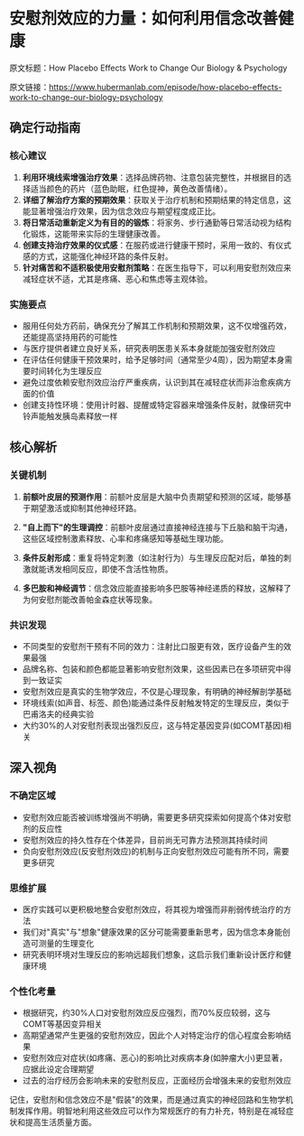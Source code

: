 # 安慰剂效应的力量：如何利用信念改善健康

原文标题：How Placebo Effects Work to Change Our Biology & Psychology

原文链接：https://www.hubermanlab.com/episode/how-placebo-effects-work-to-change-our-biology-psychology

<YouTube videoId="gdUNjPijwA8" />

## 确定行动指南

### 核心建议
1. **利用环境线索增强治疗效果**：选择品牌药物、注意包装完整性，并根据目的选择适当颜色的药片（蓝色助眠，红色提神，黄色改善情绪）。
2. **详细了解治疗方案的预期效果**：获取关于治疗机制和预期结果的特定信息，这能显著增强治疗效果，因为信念效应与期望程度成正比。
3. **将日常活动重新定义为有目的的锻炼**：将家务、步行通勤等日常活动视为结构化锻炼，这能带来实际的生理健康改善。
4. **创建支持治疗效果的仪式感**：在服药或进行健康干预时，采用一致的、有仪式感的方式，这能强化神经环路的条件反射。
5. **针对痛苦和不适积极使用安慰剂策略**：在医生指导下，可以利用安慰剂效应来减轻症状不适，尤其是疼痛、恶心和焦虑等主观体验。

### 实施要点
- 服用任何处方药前，确保充分了解其工作机制和预期效果，这不仅增强药效，还能提高坚持用药的可能性
- 与医疗提供者建立良好关系，研究表明医患关系本身就能加强安慰剂效应
- 在评估任何健康干预效果时，给予足够时间（通常至少4周），因为期望本身需要时间转化为生理反应
- 避免过度依赖安慰剂效应治疗严重疾病，认识到其在减轻症状而非治愈疾病方面的价值
- 创建支持性环境：使用计时器、提醒或特定容器来增强条件反射，就像研究中铃声能触发胰岛素释放一样

## 核心解析

### 关键机制
1. **前额叶皮层的预测作用**：前额叶皮层是大脑中负责期望和预测的区域，能够基于期望激活或抑制其他神经环路。

2. **"自上而下"的生理调控**：前额叶皮层通过直接神经连接与下丘脑和脑干沟通，这些区域控制激素释放、心率和疼痛感知等基础生理功能。

3. **条件反射形成**：重复将特定刺激（如注射行为）与生理反应配对后，单独的刺激就能诱发相同反应，即使不含活性物质。

4. **多巴胺和神经调节**：信念效应能直接影响多巴胺等神经递质的释放，这解释了为何安慰剂能改善帕金森症状等现象。

### 共识发现
- 不同类型的安慰剂干预有不同的效力：注射比口服更有效，医疗设备产生的效果最强
- 品牌名称、包装和颜色都能显著影响安慰剂效果，这些因素已在多项研究中得到一致证实
- 安慰剂效应是真实的生物学效应，不仅是心理现象，有明确的神经解剖学基础
- 环境线索(如声音、标签、颜色)能通过条件反射触发特定的生理反应，类似于巴甫洛夫的经典实验
- 大约30%的人对安慰剂表现出强烈反应，这与特定基因变异(如COMT基因)相关

## 深入视角

### 不确定区域
- 安慰剂效应能否被训练增强尚不明确，需要更多研究探索如何提高个体对安慰剂的反应性
- 安慰剂效应的持久性存在个体差异，目前尚无可靠方法预测其持续时间
- 负向安慰剂效应(反安慰剂效应)的机制与正向安慰剂效应可能有所不同，需要更多研究

### 思维扩展
- 医疗实践可以更积极地整合安慰剂效应，将其视为增强而非削弱传统治疗的方法
- 我们对"真实"与"想象"健康效果的区分可能需要重新思考，因为信念本身能创造可测量的生理变化
- 研究表明环境对生理反应的影响远超我们想象，这启示我们重新设计医疗和健康环境

### 个性化考量
- 根据研究，约30%人口对安慰剂效应反应强烈，而70%反应较弱，这与COMT等基因变异相关
- 高期望通常产生更强的安慰剂效应，因此个人对特定治疗的信心程度会影响结果
- 安慰剂效应对症状(如疼痛、恶心)的影响比对疾病本身(如肿瘤大小)更显著，应据此设定合理期望
- 过去的治疗经历会影响未来的安慰剂反应，正面经历会增强未来的安慰剂效应

记住，安慰剂和信念效应不是"假装"的效果，而是通过真实的神经回路和生物学机制发挥作用。明智地利用这些效应可以作为常规医疗的有力补充，特别是在减轻症状和提高生活质量方面。
